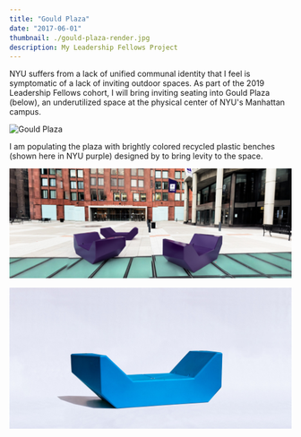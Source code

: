 ```yaml
---
title: "Gould Plaza"
date: "2017-06-01"
thumbnail: ./gould-plaza-render.jpg
description: My Leadership Fellows Project
---
```


NYU suffers from a lack of unified communal identity that I feel is symptomatic of a lack of inviting outdoor spaces. As part of the 2019 Leadership Fellows cohort, I will bring inviting seating into Gould Plaza (below), an underutilized space at the physical center of NYU's Manhattan campus.

<div class="kg-card kg-image-card">

![Gould Plaza](./gould-plaza.png)

</div>

I am populating the plaza with brightly colored recycled plastic benches (shown here in NYU purple) designed by to bring levity to the space.

<div class="kg-card kg-image-card">

![Gould Plaza Render](./gould-plaza-render.jpg)

</div>

<div class="kg-card kg-image-card">

![Enzi](./enzi-1.jpg)

</div>
